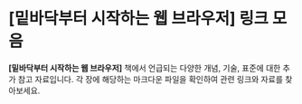 # [밑바닥부터 시작하는 웹 브라우저] 링크 모음

**[밑바닥부터 시작하는 웹 브라우저]** 책에서 언급되는 다양한 개념, 기술, 표준에 대한 추가 참고 자료입니다. 각 장에 해당하는 마크다운 파일을 확인하여 관련 링크와 자료를 찾아보세요.